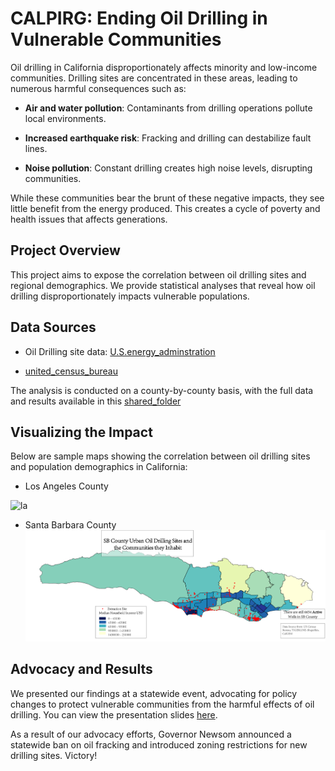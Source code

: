 # CALPIRG: Ending Oil Drilling in Vulnerable Communities
Oil drilling in California disproportionately affects minority and low-income communities. Drilling sites are concentrated in these areas, leading to numerous harmful consequences such as:

- __Air and water pollution__: Contaminants from drilling operations pollute local environments.

- __Increased earthquake risk__: Fracking and drilling can destabilize fault lines.
  
- __Noise pollution__: Constant drilling creates high noise levels, disrupting communities.


While these communities bear the brunt of these negative impacts, they see little benefit from the energy produced. This creates a cycle of poverty and health issues that affects generations.

## Project Overview

This project aims to expose the correlation between oil drilling sites and regional demographics. We provide statistical analyses that reveal how oil drilling disproportionately impacts vulnerable populations.


## Data Sources

- Oil Drilling site data: [U.S.energy_adminstration](https://www.eia.gov/petroleum/drilling/)

- [united_census_bureau](https://www.census.gov/data.html)

The analysis is conducted on a county-by-county basis, with the full data and results available in this [shared_folder](https://drive.google.com/drive/folders/1hWEWJWHoTThoUTxZZ9bQ0v3mJsrEAPZN?usp=sharing)

## Visualizing the Impact
Below are sample maps showing the correlation between oil drilling sites and population demographics in California:

- Los Angeles County
  
![la](la.png)


- Santa Barbara County
![sb](sb.png)

## Advocacy and Results

We presented our findings at a statewide event, advocating for policy changes to protect vulnerable communities from the harmful effects of oil drilling. You can view the presentation slides [here](presentation/presentation_slides.pptx).


As a result of our advocacy efforts, Governor Newsom announced a statewide ban on oil fracking and introduced zoning restrictions for new drilling sites. Victory!

